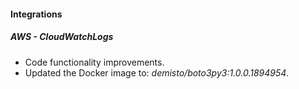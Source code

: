 #### Integrations

##### AWS - CloudWatchLogs
- Code functionality improvements.
- Updated the Docker image to: *demisto/boto3py3:1.0.0.1894954*.